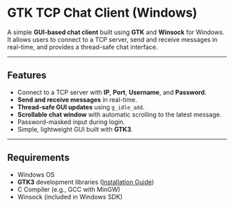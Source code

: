 # GTK TCP Chat Client (Windows)

A simple **GUI-based chat client** built using **GTK** and **Winsock** for Windows.  
It allows users to connect to a TCP server, send and receive messages in real-time, and provides a thread-safe chat interface.

---

## Features

- Connect to a TCP server with **IP**, **Port**, **Username**, and **Password**.
- **Send and receive messages** in real-time.
- **Thread-safe GUI updates** using `g_idle_add`.
- **Scrollable chat window** with automatic scrolling to the latest message.
- Password-masked input during login.
- Simple, lightweight GUI built with **GTK3**.

---

## Requirements

- Windows OS
- **GTK3** development libraries ([Installation Guide](https://www.gtk.org/docs/installations/windows/))
- C Compiler (e.g., GCC with MinGW)
- Winsock (included in Windows SDK)

